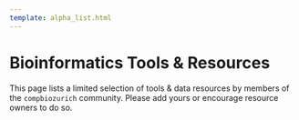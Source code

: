```yaml
---
template: alpha_list.html
---
```


# Bioinformatics Tools & Resources

This page lists a limited selection of tools & data resources by members of the
`compbiozurich` community. Please add yours or encourage resource owners to do so.